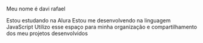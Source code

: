 Meu nome é davi rafael

Estou estudando na Alura
Estou me desenvolvendo na linguagem JavaScript
Utilizo esse espaço para minha organização e compartilhamento dos meu projetos desenvolvidos
